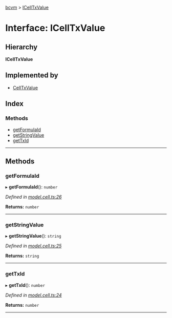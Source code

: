 [bcvm](../README.md) > [ICellTxValue](../interfaces/icelltxvalue.md)

# Interface: ICellTxValue

## Hierarchy

**ICellTxValue**

## Implemented by

* [CellTxValue](../classes/celltxvalue.md)

## Index

### Methods

* [getFormulaId](icelltxvalue.md#getformulaid)
* [getStringValue](icelltxvalue.md#getstringvalue)
* [getTxId](icelltxvalue.md#gettxid)

---

## Methods

<a id="getformulaid"></a>

###  getFormulaId

▸ **getFormulaId**(): `number`

*Defined in [model.cell.ts:26](https://github.com/boardwalktech/Boardwalk-Client-Virtual-Machine-JS/blob/bd51c2e/typescript/src/model.cell.ts#L26)*

**Returns:** `number`

___
<a id="getstringvalue"></a>

###  getStringValue

▸ **getStringValue**(): `string`

*Defined in [model.cell.ts:25](https://github.com/boardwalktech/Boardwalk-Client-Virtual-Machine-JS/blob/bd51c2e/typescript/src/model.cell.ts#L25)*

**Returns:** `string`

___
<a id="gettxid"></a>

###  getTxId

▸ **getTxId**(): `number`

*Defined in [model.cell.ts:24](https://github.com/boardwalktech/Boardwalk-Client-Virtual-Machine-JS/blob/bd51c2e/typescript/src/model.cell.ts#L24)*

**Returns:** `number`

___

